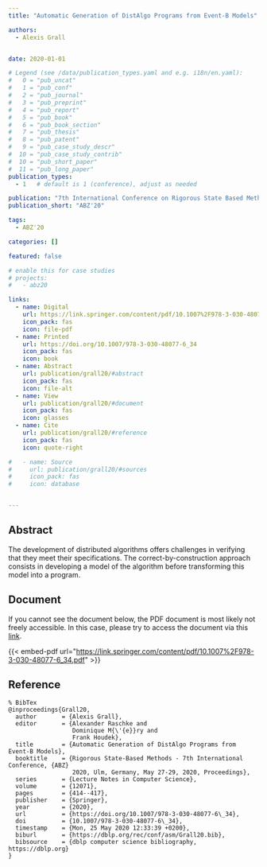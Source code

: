 ```yaml
---
title: "Automatic Generation of DistAlgo Programs from Event-B Models"

authors:
  - Alexis Grall


date: 2020-01-01

# Legend (see /data/publication_types.yaml and e.g. i18n/en.yaml): 
#   0 = "pub_uncat"
#   1 = "pub_conf"
#   2 = "pub_journal"
#   3 = "pub_preprint"
#   4 = "pub_report"
#   5 = "pub_book"
#   6 = "pub_book_section"
#   7 = "pub_thesis"
#   8 = "pub_patent"
#   9 = "pub_case_study_descr"
#  10 = "pub_case_study_contrib"
#  10 = "pub_short_paper"
#  11 = "pub_long_paper"
publication_types:
  - 1   # default is 1 (conference), adjust as needed

publication: "7th International Conference on Rigorous State Based Methods (ABZ'20)"
publication_short: "ABZ'20"

tags:
  - ABZ'20

categories: []

featured: false

# enable this for case studies
# projects:
#   - abz20

links:
  - name: Digital
    url: https://link.springer.com/content/pdf/10.1007%2F978-3-030-48077-6_34.pdf
    icon_pack: fas
    icon: file-pdf
  - name: Printed
    url: https://doi.org/10.1007/978-3-030-48077-6_34
    icon_pack: fas
    icon: book
  - name: Abstract
    url: publication/grall20/#abstract
    icon_pack: fas
    icon: file-alt
  - name: View
    url: publication/grall20/#document
    icon_pack: fas
    icon: glasses
  - name: Cite
    url: publication/grall20/#reference
    icon_pack: fas
    icon: quote-right

#   - name: Source
#     url: publication/grall20/#sources
#     icon_pack: fas
#     icon: database


---
```


## Abstract

The development of distributed algorithms offers challenges in verifying that they meet their specifications. The correct-by-construction approach consists in developing a model of the algorithm before transforming this model into a program.

## Document

If you cannot see the document below, the PDF document is most likely not freely accessible. In this case, please try to access the document via this <a href="https://link.springer.com/content/pdf/10.1007%2F978-3-030-48077-6_34.pdf">link</a>.

{{< embed-pdf url="https://link.springer.com/content/pdf/10.1007%2F978-3-030-48077-6_34.pdf" >}}

## Reference

```
% BibTex
@inproceedings{Grall20,
  author       = {Alexis Grall},
  editor       = {Alexander Raschke and
                  Dominique M{\'{e}}ry and
                  Frank Houdek},
  title        = {Automatic Generation of DistAlgo Programs from Event-B Models},
  booktitle    = {Rigorous State-Based Methods - 7th International Conference, {ABZ}
                  2020, Ulm, Germany, May 27-29, 2020, Proceedings},
  series       = {Lecture Notes in Computer Science},
  volume       = {12071},
  pages        = {414--417},
  publisher    = {Springer},
  year         = {2020},
  url          = {https://doi.org/10.1007/978-3-030-48077-6\_34},
  doi          = {10.1007/978-3-030-48077-6\_34},
  timestamp    = {Mon, 25 May 2020 12:33:39 +0200},
  biburl       = {https://dblp.org/rec/conf/asm/Grall20.bib},
  bibsource    = {dblp computer science bibliography, https://dblp.org}
}


```

<!-- # add information for case study papers (if available)
## Sources

- **Used formal method:**
  [ASM](/method/asm)
- **Resources and tools:**
  Asmeta

For more information, please contact the <a href ="mailto:silvia.bonfanti@unibg.it;arcaini@nii.ac.jp;angelo.gargantini@unibg.it;scandurra@unibg.it;elvinia.riccobene@unimi.it">authors</a>-->

